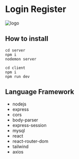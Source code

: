 # Login Register

![logo](https://cdn.discordapp.com/attachments/1198124910950752288/1206551711850831933/image.png?ex=65dc6bd8&is=65c9f6d8&hm=e2451d33195b9c302fc1020689cbed60c296a80b2d714401051ee74173a05885&)

## How to install
```
cd server
npm i
nodemon server
```
```
cd client
npm i
npm run dev
```

## Language Framework
* nodejs
* express
* cors
* body-parser
* express-session
* mysql
* react
* react-router-dom
* tailwind
* axios
